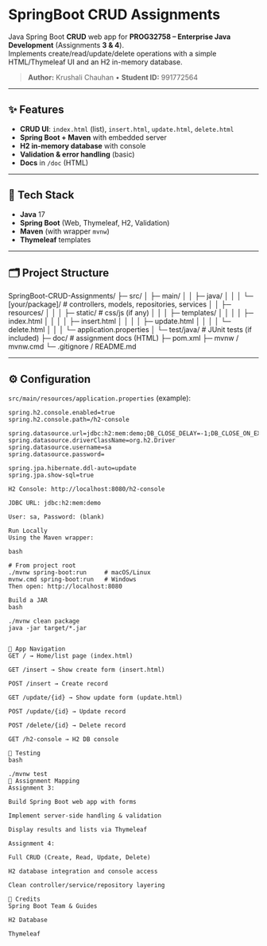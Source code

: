 # SpringBoot CRUD Assignments

Java Spring Boot **CRUD** web app for **PROG32758 – Enterprise Java Development** (Assignments **3 & 4**).  
Implements create/read/update/delete operations with a simple HTML/Thymeleaf UI and an H2 in-memory database.

> **Author:** Krushali Chauhan • **Student ID:** 991772564

---

## ✨ Features

- **CRUD UI**: `index.html` (list), `insert.html`, `update.html`, `delete.html`
- **Spring Boot + Maven** with embedded server
- **H2 in-memory database** with console
- **Validation & error handling** (basic)
- **Docs** in `/doc` (HTML)

---

## 🧱 Tech Stack

- **Java** 17
- **Spring Boot** (Web, Thymeleaf, H2, Validation)
- **Maven** (with wrapper `mvnw`)
- **Thymeleaf** templates

---

## 🗂 Project Structure
SpringBoot-CRUD-Assignments/
├─ src/
│ ├─ main/
│ │ ├─ java/
│ │ │ └─ [your/package]/ # controllers, models, repositories, services
│ │ ├─ resources/
│ │ │ ├─ static/ # css/js (if any)
│ │ │ ├─ templates/
│ │ │ │ ├─ index.html
│ │ │ │ ├─ insert.html
│ │ │ │ ├─ update.html
│ │ │ │ └─ delete.html
│ │ │ └─ application.properties
│ └─ test/java/ # JUnit tests (if included)
├─ doc/ # assignment docs (HTML)
├─ pom.xml
├─ mvnw / mvnw.cmd
└─ .gitignore / README.md

---

## ⚙️ Configuration

`src/main/resources/application.properties` (example):

```properties
spring.h2.console.enabled=true
spring.h2.console.path=/h2-console

spring.datasource.url=jdbc:h2:mem:demo;DB_CLOSE_DELAY=-1;DB_CLOSE_ON_EXIT=FALSE
spring.datasource.driverClassName=org.h2.Driver
spring.datasource.username=sa
spring.datasource.password=

spring.jpa.hibernate.ddl-auto=update
spring.jpa.show-sql=true

H2 Console: http://localhost:8080/h2-console

JDBC URL: jdbc:h2:mem:demo

User: sa, Password: (blank)

Run Locally
Using the Maven wrapper:

bash

# From project root
./mvnw spring-boot:run     # macOS/Linux
mvnw.cmd spring-boot:run   # Windows
Then open: http://localhost:8080

Build a JAR
bash

./mvnw clean package
java -jar target/*.jar


🧭 App Navigation
GET / → Home/list page (index.html)

GET /insert → Show create form (insert.html)

POST /insert → Create record

GET /update/{id} → Show update form (update.html)

POST /update/{id} → Update record

POST /delete/{id} → Delete record

GET /h2-console → H2 DB console

🧪 Testing
bash

./mvnw test
📑 Assignment Mapping
Assignment 3:

Build Spring Boot web app with forms

Implement server-side handling & validation

Display results and lists via Thymeleaf

Assignment 4:

Full CRUD (Create, Read, Update, Delete)

H2 database integration and console access

Clean controller/service/repository layering

🙌 Credits
Spring Boot Team & Guides

H2 Database

Thymeleaf

